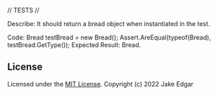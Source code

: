 // TESTS //

Describe: It should return a bread object when instantiated in the test.

Code: Bread testBread = new Bread();
Assert.AreEqual(typeof(Bread), testBread.GetType());
Expected Result: Bread.




## License

Licensed under the [MIT License](LICENSE).
Copyright (c) 2022 Jake Edgar